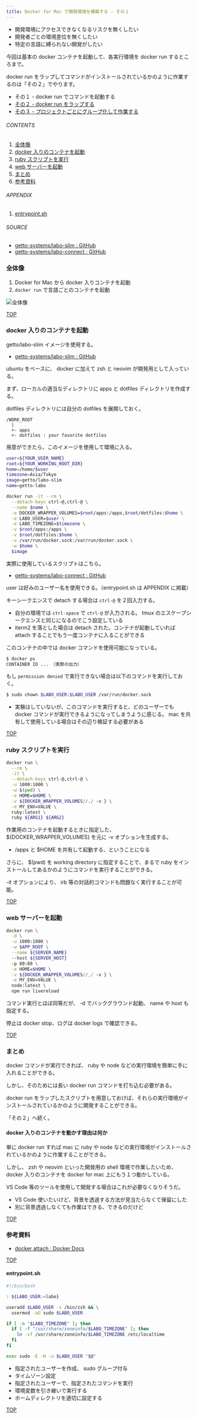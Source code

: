 ```yaml
---
title: Docker for Mac で開発環境を構築する - その１
---
```

<a id="top"></a>

- 開発環境にアクセスできなくなるリスクを無くしたい
- 開発者ごとの環境差位を無くしたい
- 特定の言語に縛られない開発がしたい

今回は基本の docker コンテナを起動して、各実行環境を docker run するところまで。

docker run をラップしてコマンドがインストールされているかのように作業するのは「その２」でやります。

- その１ - docker run でコマンドを起動する
- [その２ - docker run をラップする](/entry/2017/09/09/111638)
- [その３ - プロジェクトごとにグループ化して作業する](/entry/2017/09/16/180320)

###### CONTENTS

1. [全体像](#development-flow)
1. [docker 入りのコンテナを起動](#run-docker-container)
1. [ruby スクリプトを実行](#run-ruby-script)
1. [web サーバーを起動](#run-web-server)
1. [まとめ](#postscript)
1. [参考資料](#reference)

###### APPENDIX

1. [entrypoint.sh](#entrypoint)

###### SOURCE

- [getto-systems/labo-slim : GitHub](https://github.com/getto-systems/labo-slim)
- [getto-systems/labo-connect : GitHub](https://github.com/getto-systems/labo-connect)


<a id="development-flow"></a>
### 全体像

1. Docker for Mac から docker 入りコンテナを起動
1. `docker run` で言語ごとのコンテナを起動

![全体像](https://i.gyazo.com/c5bb4d0c566fb9daf0fe604ef9c53558.png)


[TOP](#top)
<a id="run-docker-container"></a>
### docker 入りのコンテナを起動

getto/labo-slim イメージを使用する。

- [getto-systems/labo-slim : GitHub](https://github.com/getto-systems/labo-slim)

ubuntu をベースに、 docker に加えて zsh と neovim が開発用として入っている。

まず、ローカルの適当なディレクトリに apps と dotfiles ディレクトリを作成する。

dotfiles ディレクトリには自分の dotfiles を展開しておく。

```
/WORK_ROOT
  |
  +- apps
  +- dotfiles : your favorite dotfiles
```

用意ができたら、このイメージを使用して環境に入る。

```bash
user=${YOUR_USER_NAME}
root=${YOUR_WORKING_ROOT_DIR}
home=/home/$user
timezone=Asia/Tokyo
image=getto/labo-slim
name=getto-labo

docker run -it --rm \
  --detach-keys ctrl-@,ctrl-@ \
  --name $name \
  -e DOCKER_WRAPPER_VOLUMES=$root/apps:/apps,$root/dotfiles:$home \
  -e LABO_USER=$user \
  -e LABO_TIMEZONE=$timezone \
  -v $root/apps:/apps \
  -v $root/dotfiles:$home \
  -v /var/run/docker.sock:/var/run/docker.sock \
  -w $home \
  $image
```

実際に使用しているスクリプトはこちら。

- [getto-systems/labo-connect : GitHub](https://github.com/getto-systems/labo-connect)

user は好みのユーザー名を使用できる。（entrypoint.sh は APPENDIX に掲載）

キーシークエンスで detach する場合は `ctrl-@` を２回入力する。

- 自分の環境では `ctrl-space` で `ctrl-@` が入力される。 tmux のエスケープシークエンスと同じになるのでこう設定している
- iterm2 を落とした場合は detach された。コンテナが起動していれば attach することでもう一度コンテナに入ることができる

このコンテナの中では docker コマンドを使用可能になっている。

```bash
$ docker ps
CONTAINER ID ... （実際の出力）
```

もし `permission denied` で実行できない場合は以下のコマンドを実行しておく。

```bash
$ sudo chown $LABO_USER:$LABO_USER /var/run/docker.sock
```

- 実験はしていないが、このコマンドを実行すると、どのユーザーでも docker コマンドが実行できるようになってしまうように感じる。 mac を共有して使用している場合はその辺り検証する必要がある


[TOP](#top)
<a id="run-ruby-script"></a>
### ruby スクリプトを実行

```bash
docker run \
  --rm \
  -it \
  --detach-keys ctrl-@,ctrl-@ \
  -u 1000:1000 \
  -w $(pwd) \
  -e HOME=$HOME \
  -v ${DOCKER_WRAPPER_VOLUMES//,/ -v } \
  -e MY_ENV=VALUE \
  ruby:latest \
  ruby ${ARG1} ${ARG2}
```

作業用のコンテナを起動するときに指定した、 ${DOCKER_WRAPPER_VOLUMES} を元に -v オプションを生成する。

- /apps と $HOME を共有して起動する、ということになる

さらに、 $(pwd) を working directory に指定することで、まるで ruby をインストールしてあるかのようにコマンドを実行することができる。

-it オプションにより、 irb 等の対話的コマンドも問題なく実行することが可能。


[TOP](#top)
<a id="run-web-server"></a>
### web サーバーを起動

```bash
docker run \
  -d \
  -u 1000:1000 \
  -w $APP_ROOT \
  --name ${SERVER_NAME}
  --host ${SERVER_HOST}
  -p 80:80 \
  -e HOME=$HOME \
  -v ${DOCKER_WRAPPER_VOLUMES//,/ -v } \
  -e MY_ENV=VALUE \
  node:latest \
  npm run livereload
```

コマンド実行とほぼ同等だが、 -d でバックグラウンド起動、 name や host も指定する。

停止は docker stop、ログは docker logs で確認できる。


[TOP](#top)
<a id="postscript"></a>
### まとめ

docker コマンドが実行できれば、 ruby や node などの実行環境を簡単に手に入れることができる。

しかし、そのためには長い docker run コマンドを打ち込む必要がある。

docker run をラップしたスクリプトを用意しておけば、それらの実行環境がインストールされているかのように開発することができる。

「その２」へ続く。


#### docker 入りのコンテナを動かす理由は何か

単に docker run すれば mac に ruby や node などの実行環境がインストールされているかのように作業することができる。

しかし、 zsh や neovim といった開発用の shell 環境で作業したいため、 docker 入りのコンテナを docker for mac 上にもう１つ動かしている。

VS Code 等のツールを使用して開発する場合はこれが必要なくなりそうだ。

- VS Code 使いたいけど、背景を透過する方法が見当たらなくて保留にした
- 別に背景透過しなくても作業はできる、できるのだけど


[TOP](#top)
<a id="reference"></a>
### 参考資料

- [docker attach : Docker Docs](https://docs.docker.com/engine/reference/commandline/attach/)


[TOP](#top)
<a id="entrypoint"></a>
#### entrypoint.sh

```bash
#!/bin/bash

: ${LABO_USER:=labo}

useradd $LABO_USER -s /bin/zsh && \
  usermod -aG sudo $LABO_USER

if [ -n "$LABO_TIMEZONE" ]; then
  if [ -f "/usr/share/zoneinfo/$LABO_TIMEZONE" ]; then
    ln -sf /usr/share/zoneinfo/$LABO_TIMEZONE /etc/localtime
  fi
fi

exec sudo -E -H -u $LABO_USER "$@"
```

- 指定されたユーザーを作成、 sudo グループ付与
- タイムゾーン設定
- 指定されたユーザーで、指定されたコマンドを実行
- 環境変数を引き継いで実行する
- ホームディレクトリを適切に設定する


[TOP](#top)
